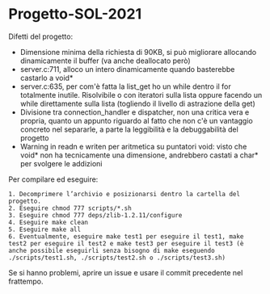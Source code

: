 # Progetto-SOL-2021

Difetti del progetto:

- Dimensione minima della richiesta di 90KB, si può migliorare allocando dinamicamente il buffer (va anche deallocato però)
- server.c:711, alloco un intero dinamicamente quando basterebbe castarlo a void*
- server.c:635, per com'è fatta la list_get ho un while dentro il for totalmente inutile. Risolvibile o con iteratori sulla lista oppure facendo un while direttamente sulla lista (togliendo il livello di astrazione della get)
- Divisione tra connection_handler e dispatcher, non una critica vera e propria, quanto un appunto riguardo al fatto che non c'è un vantaggio concreto nel separarle, a parte la leggibilità e la debuggabilità del progetto
- Warning in readn e writen per aritmetica su puntatori void: visto che void* non ha tecnicamente una dimensione, andrebbero castati a char* per svolgere le addizioni

Per compilare ed eseguire:

    1. Decomprimere l’archivio e posizionarsi dentro la cartella del progetto.
    2. Eseguire chmod 777 scripts/*.sh
    3. Eseguire chmod 777 deps/zlib-1.2.11/configure
    4. Eseguire make clean
    5. Eseguire make all
    6. Eventualmente, eseguire make test1 per eseguire il test1, make test2 per eseguire il test2 e make test3 per eseguire il test3 (è anche possibile eseguirli senza bisogno di make eseguendo ./scripts/test1.sh, ./scripts/test2.sh o ./scripts/test3.sh)

Se si hanno problemi, aprire un issue e usare il commit precedente nel frattempo.